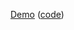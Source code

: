 [Demo](https://eyalar.github.io/rp-layout/) ([code](https://github.com/EyalAr/rp-layout/blob/gh-pages/index.js))
